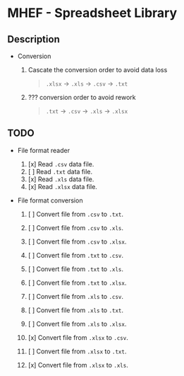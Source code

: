 # MHEF - Spreadsheet Library

## Description

- Conversion
	1. Cascate the conversion order to avoid data loss
		> `.xlsx` -> `.xls` -> `.csv` -> `.txt`

	1. ??? conversion order to avoid rework
		> `.txt` -> `.csv` -> `.xls` -> `.xlsx`

## TODO

- File format reader
	1. [x] Read `.csv` data file.
	1. [ ] Read `.txt` data file.
	1. [x] Read `.xls` data file.
	1. [x] Read `.xlsx` data file.

- File format conversion
	1. [ ] Convert file from `.csv` to `.txt`.
	1. [ ] Convert file from `.csv` to `.xls`.
	1. [ ] Convert file from `.csv` to `.xlsx`.

	1. [ ] Convert file from `.txt` to `.csv`.
	1. [ ] Convert file from `.txt` to `.xls`.
	1. [ ] Convert file from `.txt` to `.xlsx`.

	1. [ ] Convert file from `.xls` to `.csv`.
	1. [ ] Convert file from `.xls` to `.txt`.
	1. [ ] Convert file from `.xls` to `.xlsx`.
	
	1. [x] Convert file from `.xlsx` to `.csv`.
	1. [ ] Convert file from `.xlsx` to `.txt`.
	1. [x] Convert file from `.xlsx` to `.xls`.
